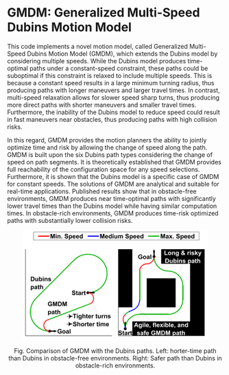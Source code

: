 # GMDM: Generalized Multi-Speed Dubins Motion Model

This code implements a novel motion model, called Generalized Multi-Speed Dubins Motion Model (GMDM), which extends the Dubins model by considering multiple speeds. While the Dubins model produces time-optimal paths under a constant-speed constraint, these paths could be suboptimal if this constraint is relaxed to include multiple speeds. This is because a constant speed results in a large minimum turning radius, thus producing paths with longer maneuvers and larger travel times. In contrast, multi-speed relaxation allows for slower speed sharp turns, thus producing more direct paths with shorter maneuvers and smaller travel times. Furthermore, the inability of the Dubins model to reduce speed could result in fast maneuvers near obstacles, thus producing paths with high collision risks. 

In this regard, GMDM provides the motion planners the ability to jointly optimize time and risk by allowing the change of speed along the path. GMDM is built upon the six Dubins path types considering the change of speed on path segments. It is theoretically established that GMDM provides full reachability of the configuration space for any speed selections. Furthermore, it is shown that the Dubins model is a  specific case of GMDM for constant speeds. The solutions of GMDM are analytical and suitable for real-time applications. Published results show that in obstacle-free environments, GMDM produces near time-optimal paths with significantly lower travel times than the Dubins model while having similar computation times. In obstacle-rich environments, GMDM produces time-risk optimized paths with substantially lower collision risks. 

<p align="center">
  <img src="figs/figure1.png" height = "255"/>
</p>
<p align="center">
Fig. Comparison of GMDM with the Dubins paths. Left: horter-time path than Dubins in obstacle-free environments. Right: Safer path than Dubins in obstacle-rich environments.
</p>
